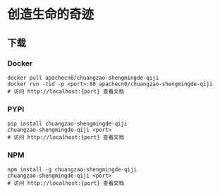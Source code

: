 # 创造生命的奇迹

## 下载

### Docker

```
docker pull apachecn0/chuangzao-shengmingde-qiji
docker run -tid -p <port>:80 apachecn0/chuangzao-shengmingde-qiji
# 访问 http://localhost:{port} 查看文档
```

### PYPI

```
pip install chuangzao-shengmingde-qiji
chuangzao-shengmingde-qiji <port>
# 访问 http://localhost:{port} 查看文档
```

### NPM

```
npm install -g chuangzao-shengmingde-qiji
chuangzao-shengmingde-qiji <port>
# 访问 http://localhost:{port} 查看文档
```